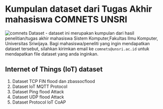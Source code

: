 # Kumpulan dataset dari Tugas Akhir mahasiswa COMNETS UNSRI
![comnets](https://github.com/comnetslabunsri/datasets/blob/main/image/logo-dataset.png)
Dataset - dataset ini merupakan kumpulan dari hasil penelitian/tugas akhir mahasiswa Sistem Komputer,Fakultas Ilmu Komputer, Universitas Sriwijaya. Bagi mahasiswa/peneliti yang ingin mendapatkan dataset tersebut, silahkan kirimkan email ke `comnets@unsri.ac.id` untuk mendapatkan file dataset yang anda inginkan.

## Internet of Things (IoT) dataset
1. Dataset TCP FIN flood dan zbassocflood
2. Dataset IoT MQTT Protocol
3. Dataset Ping flood Attack
4. Dataset UDP flood Attack
5. Dataset Protocol IoT CoAP
